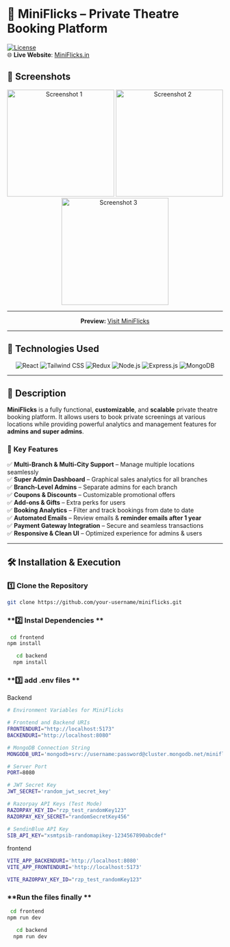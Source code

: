 # 🎥 MiniFlicks – Private Theatre Booking Platform  

[![License](https://img.shields.io/badge/license-MIT-blue.svg)](https://opensource.org/licenses/MIT)  
🌐 **Live Website**: [MiniFlicks.in](https://miniflicks.in)  

## 📸 Screenshots  

<div align="center">
  <img src="outputs/screenshot1.jpg" alt="Screenshot 1" width="250"/>
  <img src="outputs/screenshot2.png" alt="Screenshot 2" width="250"/>
  <img src="outputs/screenshot3.png" alt="Screenshot 3" width="250"/>
</div>

---

<div align="center">
  <p><strong>Preview: </strong> <a href="https://miniflicks.in">Visit MiniFlicks</a></p>
</div>

---

## 🚀 Technologies Used  

<div align="center">
  <img src="https://img.shields.io/badge/-React-61DAFB?logo=react&logoColor=white" alt="React" />
  <img src="https://img.shields.io/badge/-Tailwind_CSS-38B2AC?logo=tailwind-css&logoColor=white" alt="Tailwind CSS" />
  <img src="https://img.shields.io/badge/-Redux-764ABC?logo=redux&logoColor=white" alt="Redux" />
  <img src="https://img.shields.io/badge/-Node.js-339933?logo=node.js&logoColor=white" alt="Node.js" />
  <img src="https://img.shields.io/badge/-Express.js-000000?logo=express&logoColor=white" alt="Express.js" />
  <img src="https://img.shields.io/badge/-MongoDB-47A248?logo=mongodb&logoColor=white" alt="MongoDB" />
</div>  

---

## 📖 Description  

**MiniFlicks** is a fully functional, **customizable**, and **scalable** private theatre booking platform. It allows users to book private screenings at various locations while providing powerful analytics and management features for **admins and super admins**.  

### 🎯 **Key Features**  

✅ **Multi-Branch & Multi-City Support** – Manage multiple locations seamlessly  
✅ **Super Admin Dashboard** – Graphical sales analytics for all branches  
✅ **Branch-Level Admins** – Separate admins for each branch  
✅ **Coupons & Discounts** – Customizable promotional offers  
✅ **Add-ons & Gifts** – Extra perks for users  
✅ **Booking Analytics** – Filter and track bookings from date to date  
✅ **Automated Emails** – Review emails & **reminder emails after 1 year**  
✅ **Payment Gateway Integration** – Secure and seamless transactions  
✅ **Responsive & Clean UI** – Optimized experience for admins & users  

---

## 🛠 Installation & Execution  

### **1️⃣ Clone the Repository**  

```bash
git clone https://github.com/your-username/miniflicks.git
```

### **2️⃣ Instal Dependencies **

```bash
 cd frontend
npm install
```

```bash
   cd backend
  npm install
```
### **3️⃣ add .env files **

Backend

``` bash
# Environment Variables for MiniFlicks

# Frontend and Backend URIs
FRONTENDURI="http://localhost:5173"
BACKENDURI="http://localhost:8080"

# MongoDB Connection String
MONGODB_URI='mongodb+srv://username:password@cluster.mongodb.net/miniflicks?retryWrites=true&w=majority'

# Server Port
PORT=8080

# JWT Secret Key
JWT_SECRET='random_jwt_secret_key'

# Razorpay API Keys (Test Mode)
RAZORPAY_KEY_ID="rzp_test_randomKey123"
RAZORPAY_KEY_SECRET="randomSecretKey456"

# SendinBlue API Key
SIB_API_KEY="xsmtpsib-randomapikey-1234567890abcdef"
```
frontend

```bash
VITE_APP_BACKENDURI='http://localhost:8080'
VITE_APP_FRONTENDURI='http://localhost:5173'

VITE_RAZORPAY_KEY_ID="rzp_test_randomKey123"
```

### **Run the files finally **
```bash
 cd frontend
npm run dev
```

```bash
   cd backend
  npm run dev
```




